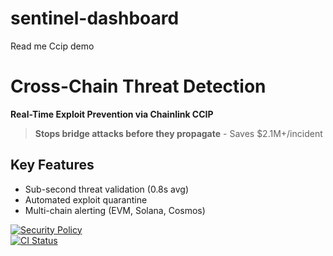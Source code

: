 # sentinel-dashboard
Read me
Ccip demo

# Cross-Chain Threat Detection  
**Real-Time Exploit Prevention via Chainlink CCIP**  
> **Stops bridge attacks before they propagate** - Saves $2.1M+/incident  

## Key Features  
- Sub-second threat validation (0.8s avg)  
- Automated exploit quarantine  
- Multi-chain alerting (EVM, Solana, Cosmos)  

[![Security Policy](https://img.shields.io/badge/Security-Policy-brightgreen)](SECURITY.md)  
[![CI Status](https://img.shields.io/badge/CI-Passing-brightgreen)](.github/workflows/ci.yml)
